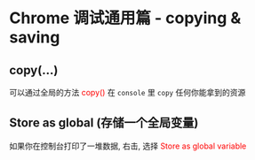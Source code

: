 # Chrome 调试通用篇 - copying & saving



## copy(...)

可以通过全局的方法 <font color="red">copy()</font> 在 `console` 里 `copy` 任何你能拿到的资源



## Store as global (存储一个全局变量)

如果你在控制台打印了一堆数据, 右击, 选择 <font color="red">Store as global variable</font>

